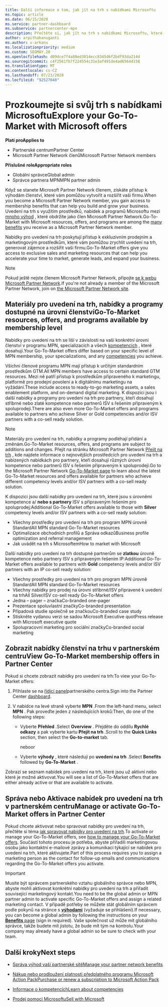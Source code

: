 ```yaml
---
title: Další informace o tom, jak jít na trh s nabídkami Microsoftu
ms.topic: article
ms.date: 06/15/2020
ms.service: partner-dashboard
ms.subservice: partnercenter-mpn
description: Přečtěte si, jak jít na trh s nabídkami Microsoftu, které vám pomůžou zrychlit uvedení na trh, generovat zájemce a rozšířit vaši firmu.
author: arpithakanuganti
ms.author: v-arkanu
ms.localizationpriority: medium
ms.custom: SEOMAY.20
ms.openlocfilehash: d09dce7f4a80ed3014ecc8345d6f2bdf93da214d
ms.sourcegitcommit: c4f2561fb7f224554c31e3af491de4ad65644158
ms.translationtype: MT
ms.contentlocale: cs-CZ
ms.lasthandoff: 07/23/2020
ms.locfileid: "92527048"
---
```

# <a name="explore-your-go-to-market-with-microsoft-offers"></a><span data-ttu-id="c66dd-103">Prozkoumejte si svůj trh s nabídkami Microsoftu</span><span class="sxs-lookup"><span data-stu-id="c66dd-103">Explore your Go-To-Market with Microsoft offers</span></span>

<span data-ttu-id="c66dd-104">**Platí pro**</span><span class="sxs-lookup"><span data-stu-id="c66dd-104">**Applies to**</span></span>

- <span data-ttu-id="c66dd-105">Partnerské centrum</span><span class="sxs-lookup"><span data-stu-id="c66dd-105">Partner Center</span></span>
- <span data-ttu-id="c66dd-106">Microsoft Partner Network členů</span><span class="sxs-lookup"><span data-stu-id="c66dd-106">Microsoft Partner Network members</span></span>

<span data-ttu-id="c66dd-107">**Příslušné role**</span><span class="sxs-lookup"><span data-stu-id="c66dd-107">**Appropriate roles**</span></span>

- <span data-ttu-id="c66dd-108">Globální správce</span><span class="sxs-lookup"><span data-stu-id="c66dd-108">Global admin</span></span>
- <span data-ttu-id="c66dd-109">Správce partnera MPN</span><span class="sxs-lookup"><span data-stu-id="c66dd-109">MPN partner admin</span></span>

<span data-ttu-id="c66dd-110">Když se stanete Microsoft Partner Network členem, získáte přístup k výhodám členství, které vám pomůžou vytvořit a rozšířit vaši firmu.</span><span class="sxs-lookup"><span data-stu-id="c66dd-110">When you become a Microsoft Partner Network member, you gain access to membership benefits that can help you build and grow your business.</span></span> <span data-ttu-id="c66dd-111">Uvedení na trh s využitím prostředků, nabídek a programů Microsoftu mezi [mnoho výhod](https://partner.microsoft.com/manage-your-partner-network-benefits) , které obdržíte jako člen Microsoft Partner Network.</span><span class="sxs-lookup"><span data-stu-id="c66dd-111">Go-To-Market with Microsoft resources, offers, and programs are among the [many benefits](https://partner.microsoft.com/manage-your-partner-network-benefits) you receive as a Microsoft Partner Network member.</span></span>

<span data-ttu-id="c66dd-112">Nabídky pro uvedení na trh poskytují přístup k exkluzivním prodejním a marketingovým prostředkům, které vám pomůžou zrychlit uvedení na trh, generovat zájemce a rozšířit vaši firmu.</span><span class="sxs-lookup"><span data-stu-id="c66dd-112">Go-To-Market offers give you access to exclusive sales and marketing resources that can help you accelerate your time to market, generate leads, and expand your business.</span></span>

>[!NOTE]
><span data-ttu-id="c66dd-113">Pokud ještě nejste členem Microsoft Partner Network, připojte [se k webu Microsoft Partner Network](https://partner.microsoft.com/membership).</span><span class="sxs-lookup"><span data-stu-id="c66dd-113">If you're not already a member of the Microsoft Partner Network, join on [the Microsoft Partner Network site](https://partner.microsoft.com/membership).</span></span>

## <a name="go-to-market-resources-offers-and-programs-available-by-membership-level"></a><span data-ttu-id="c66dd-114">Materiály pro uvedení na trh, nabídky a programy dostupné na úrovni členství</span><span class="sxs-lookup"><span data-stu-id="c66dd-114">Go-To-Market resources, offers, and programs available by membership level</span></span>

<span data-ttu-id="c66dd-115">Nabídky pro uvedení na trh se liší v závislosti na vaší konkrétní úrovni členství v programu MPN, specializacích a všech [kompetencích](learn-about-competencies.md) , které dosahují.</span><span class="sxs-lookup"><span data-stu-id="c66dd-115">Your Go-To-Market offers differ based on your specific level of MPN membership, your specializations, and any [competencies](learn-about-competencies.md) you achieve.</span></span>

<span data-ttu-id="c66dd-116">Všichni členové programu MPN mají přístup k určitým standardním prostředkům GTM.</span><span class="sxs-lookup"><span data-stu-id="c66dd-116">All MPN members have access to certain standard GTM resources.</span></span> <span data-ttu-id="c66dd-117">Mezi ně patří přístup k prostředkům připraveného k marketingu, platformě pro prodejní povolení a k digitálnímu marketingu na vyžádání.</span><span class="sxs-lookup"><span data-stu-id="c66dd-117">These include access to ready-to-go marketing assets, a sales enablement platform, and on-demand digital marketing.</span></span> <span data-ttu-id="c66dd-118">K dispozici jsou i další nabídky a programy pro uvedení na trh pro partnery, kteří dosahují stříbrné nebo zlaté kompetence nebo partnerů ISV s řešením připraveným k spoluprodeji.</span><span class="sxs-lookup"><span data-stu-id="c66dd-118">There are also even more Go-To-Market offers and programs available to partners who achieve Silver or Gold competencies and/or ISV partners with a co-sell ready solution.</span></span>

>[!NOTE]
><span data-ttu-id="c66dd-119">Materiály pro uvedení na trh, nabídky a programy podléhají přidání a změnám.</span><span class="sxs-lookup"><span data-stu-id="c66dd-119">Go-To-Market resources, offers, and programs are subject to additions and changes.</span></span> <span data-ttu-id="c66dd-120">Přejít na stránku Microsoft Partner Network [Přejít na trh](https://partner.microsoft.com/membership/go-to-market) , kde najdete informace o nejnovějších prostředcích pro uvedení na trh a nabízených nabídkách pro partnery, kteří dosahují různých úrovní kompetence nebo partnerů ISV s řešením připraveným k spoluprodeji.</span><span class="sxs-lookup"><span data-stu-id="c66dd-120">Go to the Microsoft Partner Network [Go-To-Market page](https://partner.microsoft.com/membership/go-to-market) to learn about the latest Go-To-Market resources and offers available for partners who achieve different competency levels and/or ISV partners with a co-sell ready solution.</span></span>

<span data-ttu-id="c66dd-121">K dispozici jsou další nabídky pro uvedení na trh, které jsou s úrovněmi kompetence a/ **nebo s partnery** ISV s připraveným řešením pro spoluprodej:</span><span class="sxs-lookup"><span data-stu-id="c66dd-121">Additional Go-To-Market offers available to those with **Silver** competency levels and/or ISV partners with a co-sell ready solution:</span></span>

- <span data-ttu-id="c66dd-122">Všechny prostředky pro uvedení na trh pro program MPN úrovně Standard</span><span class="sxs-lookup"><span data-stu-id="c66dd-122">All MPN standard Go-To-Market resources</span></span>
- <span data-ttu-id="c66dd-123">Optimalizace obchodních profilů a Správa odkazů</span><span class="sxs-lookup"><span data-stu-id="c66dd-123">Business profile optimization and referral management</span></span>
- <span data-ttu-id="c66dd-124">Jak uvádět na trh s Microsoftem</span><span class="sxs-lookup"><span data-stu-id="c66dd-124">How to market with Microsoft</span></span>

<span data-ttu-id="c66dd-125">Další nabídky pro uvedení na trh dostupné partnerům se **zlatkou** úrovně kompetence nebo partnery ISV s připraveným řešením IP:</span><span class="sxs-lookup"><span data-stu-id="c66dd-125">Additional Go-To-Market offers available to partners with **Gold** competency levels and/or ISV partners with an IP co-sell ready solution:</span></span>

- <span data-ttu-id="c66dd-126">Všechny prostředky pro uvedení na trh pro program MPN úrovně Standard</span><span class="sxs-lookup"><span data-stu-id="c66dd-126">All MPN standard Go-To-Market resources</span></span>
- <span data-ttu-id="c66dd-127">Všechny nabídky pro prodej na úrovni stříbrné/ISV připravené k uvedení na trh</span><span class="sxs-lookup"><span data-stu-id="c66dd-127">All Silver/ISV co-sell ready Go-To-Market offers</span></span>
- <span data-ttu-id="c66dd-128">Jedna – pager – značka</span><span class="sxs-lookup"><span data-stu-id="c66dd-128">Co-branded one-pager</span></span>
- <span data-ttu-id="c66dd-129">Prezentace spoluvlastní značky</span><span class="sxs-lookup"><span data-stu-id="c66dd-129">Co-branded presentation</span></span>
- <span data-ttu-id="c66dd-130">Případová studie společně se značkou</span><span class="sxs-lookup"><span data-stu-id="c66dd-130">Co-branded case study</span></span>
- <span data-ttu-id="c66dd-131">Stiskněte vydanou verzi se sadou Microsoft Executive quot</span><span class="sxs-lookup"><span data-stu-id="c66dd-131">Press release with Microsoft executive quote</span></span>
- <span data-ttu-id="c66dd-132">Spolupracovní marketing pro sociální značky</span><span class="sxs-lookup"><span data-stu-id="c66dd-132">Co-branded social marketing</span></span>

## <a name="view-go-to-market-membership-offers-in-partner-center"></a><span data-ttu-id="c66dd-133">Zobrazit nabídky členství na trhu v partnerském centru</span><span class="sxs-lookup"><span data-stu-id="c66dd-133">View Go-To-Market membership offers in Partner Center</span></span>

<span data-ttu-id="c66dd-134">Pokud si chcete zobrazit nabídky pro uvedení na trh:</span><span class="sxs-lookup"><span data-stu-id="c66dd-134">To view your Go-To-Market offers:</span></span>

1. <span data-ttu-id="c66dd-135">Přihlaste se na [řídicí panel](https://partner.microsoft.com/dashboard)partnerského centra.</span><span class="sxs-lookup"><span data-stu-id="c66dd-135">Sign into the Partner Center [dashboard](https://partner.microsoft.com/dashboard).</span></span>

2. <span data-ttu-id="c66dd-136">V nabídce na levé straně vyberte **MPN** .</span><span class="sxs-lookup"><span data-stu-id="c66dd-136">From the left-hand menu, select **MPN** .</span></span> <span data-ttu-id="c66dd-137">Pak proveďte jeden z následujících kroků:</span><span class="sxs-lookup"><span data-stu-id="c66dd-137">Then, do one of the following steps:</span></span>

   - <span data-ttu-id="c66dd-138">Vyberte **Přehled** .</span><span class="sxs-lookup"><span data-stu-id="c66dd-138">Select **Overview** .</span></span> <span data-ttu-id="c66dd-139">Přejděte do oddílu **Rychlé odkazy** a pak vyberte kartu **Přejít na trh** .</span><span class="sxs-lookup"><span data-stu-id="c66dd-139">Scroll to the **Quick Links** section, then select the **Go-to-market** tab.</span></span>

     <span data-ttu-id="c66dd-140">nebo</span><span class="sxs-lookup"><span data-stu-id="c66dd-140">or</span></span>

   - <span data-ttu-id="c66dd-141">Vyberte **výhody** , které následují po **uvedení na trh** .</span><span class="sxs-lookup"><span data-stu-id="c66dd-141">Select **Benefits** followed by **Go-To-Market** .</span></span>

<span data-ttu-id="c66dd-142">Zobrazí se seznam nabídek pro uvedení na trh, které jsou už aktivní nebo které je možné aktivovat.</span><span class="sxs-lookup"><span data-stu-id="c66dd-142">You will see a list of Go-To-Market offers that are either already active or that are available to activate.</span></span>

## <a name="manage-or-activate-go-to-market-offers-in-partner-center"></a><span data-ttu-id="c66dd-143">Správa nebo Aktivace nabídek pro uvedení na trh v partnerském centru</span><span class="sxs-lookup"><span data-stu-id="c66dd-143">Manage or activate Go-To-Market offers in Partner Center</span></span>

<span data-ttu-id="c66dd-144">Pokud chcete aktivovat nebo spravovat nabídky pro uvedení na trh, přečtěte si téma [jak spravovat nabídky pro uvedení na trh](manage-your-partner-network-benefits.md#manage-go-to-market-offers).</span><span class="sxs-lookup"><span data-stu-id="c66dd-144">To activate or manage your Go-To-Market offers, see [how to manage your Go-To-Market offers](manage-your-partner-network-benefits.md#manage-go-to-market-offers).</span></span> <span data-ttu-id="c66dd-145">Součástí tohoto procesu je potřeba, abyste přiřadili marketingovou osobu jako kontaktní e-mailové zprávy a komunikaci týkající se nabídek pro uvedení na trh, které aktivujete.</span><span class="sxs-lookup"><span data-stu-id="c66dd-145">Part of this process requires you to assign a marketing person as the contact for follow-up emails and communications regarding the Go-To-Market offers you activate.</span></span>

>[!IMPORTANT]
><span data-ttu-id="c66dd-146">Musíte být správcem partnerského vztahu globálního správce nebo MPN, abyste mohli aktivovat konkrétní nabídky pro uvedení na trh a přiřadit související marketingový kontakt.</span><span class="sxs-lookup"><span data-stu-id="c66dd-146">You need to be the global admin or MPN partner admin to activate specific Go-To-Market offers and assign a related marketing contact.</span></span> <span data-ttu-id="c66dd-147">V případě potřeby se můžete stát globálním správcem podle pokynů na stránce s [ **výhodami**](https://partnercenter.microsoft.com/pcv/partnership/benefits) (vyžaduje se přihlášení).</span><span class="sxs-lookup"><span data-stu-id="c66dd-147">If necessary, you can become a global admin by following the instructions on your [**Benefits** page](https://partnercenter.microsoft.com/pcv/partnership/benefits) (sign in required).</span></span> <span data-ttu-id="c66dd-148">Vaše společnost už může mít globálního správce, takže budete mít jistotu, že bude mít tým na kontrolu.</span><span class="sxs-lookup"><span data-stu-id="c66dd-148">Your company may already have a global admin so be sure to check with your team.</span></span>

## <a name="next-steps"></a><span data-ttu-id="c66dd-149">Další kroky</span><span class="sxs-lookup"><span data-stu-id="c66dd-149">Next steps</span></span>

- [<span data-ttu-id="c66dd-150">Správa výhod vaší partnerské sítě</span><span class="sxs-lookup"><span data-stu-id="c66dd-150">Manage your partner network benefits</span></span>](manage-your-partner-network-benefits.md)

- [<span data-ttu-id="c66dd-151">Nákup nebo prodloužení platnosti předplatného programu Microsoft Action Pack</span><span class="sxs-lookup"><span data-stu-id="c66dd-151">Purchase or renew a subscription to Microsoft Action Pack</span></span>](mpn-get-action-pack.md)

- [<span data-ttu-id="c66dd-152">Informace o kompetencích</span><span class="sxs-lookup"><span data-stu-id="c66dd-152">Learn about competencies</span></span>](learn-about-competencies.md)

- [<span data-ttu-id="c66dd-153">Prodej pomocí Microsoftu</span><span class="sxs-lookup"><span data-stu-id="c66dd-153">Sell with Microsoft</span></span>](https://partner.microsoft.com/membership/sell-with-microsoft)
